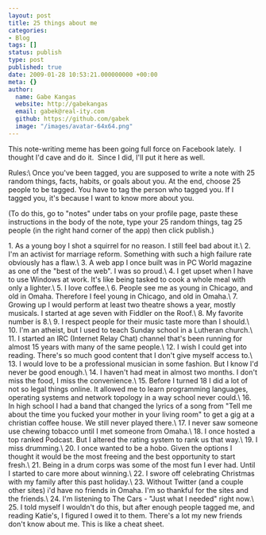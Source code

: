 ```yaml
---
layout: post
title: 25 things about me
categories:
- Blog
tags: []
status: publish
type: post
published: true
date: 2009-01-28 10:53:21.000000000 +00:00
meta: {}
author:
  name: Gabe Kangas
  website: http://gabekangas
  email: gabek@real-ity.com
  github: https://github.com/gabek
  image: "/images/avatar-64x64.png"
---
```

This note-writing meme has been going full force on Facebook lately.  I thought I\'d cave and do it.  Since I did, I\'ll put it here as well.

Rules:\ Once you\'ve been tagged, you are supposed to write a note with 25 random things, facts, habits, or goals about you. At the end, choose 25 people to be tagged. You have to tag the person who tagged you. If I tagged you, it\'s because I want to know more about you.

(To do this, go to \"notes\" under tabs on your profile page, paste these instructions in the body of the note, type your 25 random things, tag 25 people (in the right hand corner of the app) then click publish.)

1\. As a young boy I shot a squirrel for no reason. I still feel bad about it.\ 2. I\'m an activist for marriage reform. Something with such a high failure rate obviously has a flaw.\ 3. A web app I once built was in PC World magazine as one of the \"best of the web\". I was so proud.\ 4. I get upset when I have to use Windows at work. It\'s like being tasked to cook a whole meal with only a lighter.\ 5. I love coffee.\ 6. People see me as young in Chicago, and old in Omaha. Therefore I feel young in Chicago, and old in Omaha.\ 7. Growing up I would perform at least two theatre shows a year, mostly musicals. I started at age seven with Fiddler on the Roof.\ 8. My favorite number is 8.\ 9. I respect people for their music taste more than I
should.\ 10. I\'m an atheist, but I used to teach Sunday school in a Lutheran church.\ 11. I started an IRC (Internet Relay Chat) channel that\'s been running for almost 15 years with many of the same people.\ 12. I wish I could get into reading. There\'s so much good content that I don\'t give myself access to.\ 13. I would love to be a professional musician in some fashion. But I know I\'d never be good enough.\ 14. I haven\'t had meat in almost two months. I don\'t miss the food, I miss the convenience.\ 15. Before I turned 18 I did a lot of not so legal things online. It allowed me to learn programming languages, operating systems and network topology in a way school never could.\ 16. In high school I had a band that changed the lyrics
of a song from \"Tell me about the time you fucked your mother in your living room\" to get a gig at a christian coffee house. We still never played there.\ 17. I never saw someone use chewing tobacco until I met someone from Omaha.\ 18. I once hosted a top ranked Podcast. But I altered the rating system to rank us that way.\ 19. I miss drumming.\ 20. I once wanted to be a hobo. Given the options I thought it would be the most freeing and the best opportunity to start fresh.\ 21. Being in a drum corps was some of the most fun I ever had. Until I started to care more about winning.\ 22. I swore off celebrating Christmas with my family after this past holiday.\ 23. Without Twitter (and a couple other sites) i\'d have no friends in Omaha. I\'m
so thankful for the sites and the friends.\ 24. I\'m listening to The Cars - \"Just what I needed\" right now.\ 25. I told myself I wouldn\'t do this, but after enough people tagged me, and reading Katie\'s, I figured I owed it to them. There\'s a lot my new friends don\'t know about me. This is like a cheat sheet.
